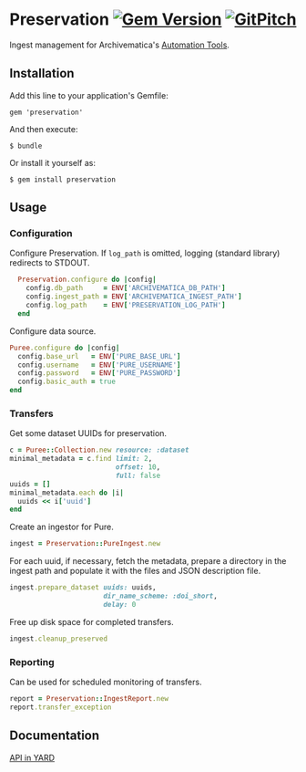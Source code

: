 # Preservation [![Gem Version](https://badge.fury.io/rb/preservation.svg)](https://badge.fury.io/rb/preservation) [![GitPitch](https://gitpitch.com/assets/badge.svg)](https://gitpitch.com/lulibrary/preservation/master?grs=github&t=sky)

Ingest management for Archivematica's <a href="https://github.com/artefactual/automation-tools" target="_blank">Automation Tools</a>.

## Installation

Add this line to your application's Gemfile:

    gem 'preservation'

And then execute:

    $ bundle

Or install it yourself as:

    $ gem install preservation

## Usage

### Configuration
Configure Preservation. If ```log_path``` is omitted, logging (standard library) redirects to STDOUT.

```ruby
  Preservation.configure do |config|
    config.db_path     = ENV['ARCHIVEMATICA_DB_PATH']
    config.ingest_path = ENV['ARCHIVEMATICA_INGEST_PATH']
    config.log_path    = ENV['PRESERVATION_LOG_PATH']
  end
```

Configure data source.

```ruby
Puree.configure do |config|
  config.base_url   = ENV['PURE_BASE_URL']
  config.username   = ENV['PURE_USERNAME']
  config.password   = ENV['PURE_PASSWORD']
  config.basic_auth = true
end
```

### Transfers

Get some dataset UUIDs for preservation.

```ruby
c = Puree::Collection.new resource: :dataset
minimal_metadata = c.find limit: 2,
                          offset: 10,
                          full: false
uuids = []
minimal_metadata.each do |i|
  uuids << i['uuid']
end
```

Create an ingestor for Pure.

```ruby
ingest = Preservation::PureIngest.new
```

For each uuid, if necessary, fetch the metadata, prepare
a directory in the ingest path and populate it with the files and JSON description file.

```ruby
ingest.prepare_dataset uuids: uuids,
                       dir_name_scheme: :doi_short,
                       delay: 0
```

Free up disk space for completed transfers.

```ruby
ingest.cleanup_preserved
```

### Reporting
Can be used for scheduled monitoring of transfers.

```ruby
report = Preservation::IngestReport.new
report.transfer_exception
```

## Documentation
[API in YARD](http://www.rubydoc.info/gems/preservation)